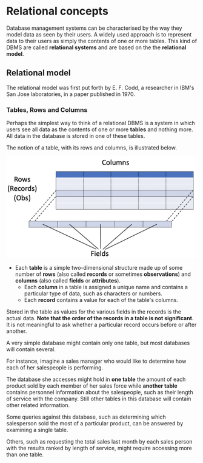 # Relational concepts

Database management systems can be characterised by the way they model data as seen by their users. A widely used approach is to represent data to their users as simply the contents of one or more tables. This kind of DBMS are called **relational systems** and are based on the the **relational model**.

## Relational model

The relational model was first put forth by E. F. Codd, a researcher in IBM's San Jose laboratories, in a paper published in 1970.

### Tables, Rows and Columns

Perhaps the simplest way to think of a relational DBMS is a system in which users see all data as the contents of one or more **tables** and nothing more. All data in the database is stored in one of these tables.

The notion of a table, with its rows and columns, is illustrated below.

![table 1](./images/01_table.png)

- Each **table** is a simple two-dimensional structure made up of some number of **rows** (also called **records** or sometimes **observations**) and **columns** (also called **fields** or **attributes**).
  - Each **column** in a table is assigned a unique name and contains a particular type of data, such as characters or numbers.
  - Each **record** contains a value for each of the table's columns.

Stored in the table as values for the various fields in the records is the actual data. **Note that the order of the records in a table is not significant**. It is not meaningful to ask whether a particular record occurs before or after another.

A very simple database might contain only one table, but most databases will contain several.

For instance, imagine a sales manager who would like to determine how each of her salespeople is performing.

The database she accesses might hold in **one table** the amount of each product sold by each member of her sales force while **another table** contains personnel information about the salespeople, such as their length of service with the company. Still other tables in this database will contain other related information.

Some queries against this database, such as determining which salesperson sold the most of a particular product, can be answered by examining a single table.

Others, such as requesting the total sales last month by each sales person with the results ranked by length of service, might require accessing more than one table.
